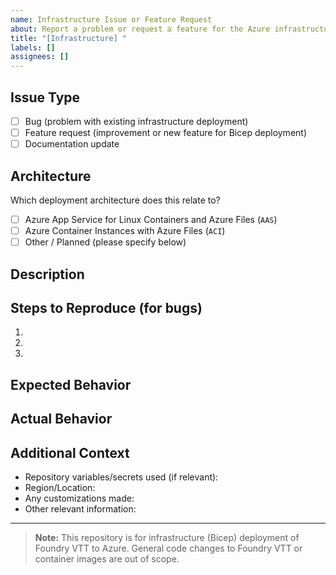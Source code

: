 ```yaml
---
name: Infrastructure Issue or Feature Request
about: Report a problem or request a feature for the Azure infrastructure (Bicep) deployment of Foundry VTT.
title: "[Infrastructure] "
labels: []
assignees: []
---
```


## Issue Type

- [ ] Bug (problem with existing infrastructure deployment)
- [ ] Feature request (improvement or new feature for Bicep deployment)
- [ ] Documentation update

## Architecture

Which deployment architecture does this relate to?

- [ ] Azure App Service for Linux Containers and Azure Files (`AAS`)
- [ ] Azure Container Instances with Azure Files (`ACI`)
- [ ] Other / Planned (please specify below)

## Description

<!--
Describe the issue or feature request in detail. If reporting a bug, include error messages, logs, or screenshots if possible.
-->

## Steps to Reproduce (for bugs)

1. 
2. 
3. 

## Expected Behavior

<!--
What did you expect to happen?
-->

## Actual Behavior

<!--
What actually happened?
-->

## Additional Context

- Repository variables/secrets used (if relevant):
- Region/Location:
- Any customizations made:
- Other relevant information:

---

> **Note:** This repository is for infrastructure (Bicep) deployment of Foundry VTT to Azure. General code changes to Foundry VTT or container images are out of scope.
